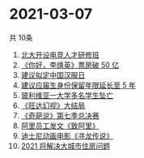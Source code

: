 # 2021-03-07
  共 10条

  <!-- BEGIN -->
  <!-- 最后更新时间:Sun Mar 07 2021 07:09:01 GMT+0000 (Coordinated Universal Time) -->
  1. [北大开设电竞人才研修班](https://www.zhihu.com/search?q=北大电竞)
1. [《你好，李焕英》票房破 50 亿](https://www.zhihu.com/search?q=李焕英)
1. [建议拟定中国汉服日](https://www.zhihu.com/search?q=汉服)
1. [建议应届生身份保留年限延长至 5 年](https://www.zhihu.com/search?q=应届生身份)
1. [玻利维亚一大学多名学生坠亡](https://www.zhihu.com/search?q=玻利维亚)
1. [《旺达幻视》大结局](https://www.zhihu.com/search?q=旺达幻视)
1. [《奇葩说》第七季总决赛](https://www.zhihu.com/search?q=奇葩说)
1. [阿里员工发文《致阿里》](https://www.zhihu.com/search?q=致阿里)
1. [迪士尼动画电影《寻龙传说》](https://www.zhihu.com/search?q=寻龙传说)
1. [2021 将解决大城市住房问题](https://www.zhihu.com/search?q=大城市住房问题)
  <!-- END -->
  